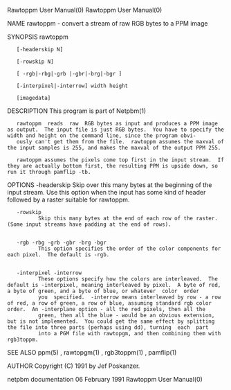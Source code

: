 Rawtoppm User Manual(0)                                                                                                                                                               Rawtoppm User Manual(0)



NAME
       rawtoppm - convert a stream of raw RGB bytes to a PPM image


SYNOPSIS
       rawtoppm

       [-headerskip N]

       [-rowskip N]

       [ -rgb|-rbg|-grb |-gbr|-brg|-bgr ]

       [-interpixel|-interrow] width height

       [imagedata]


DESCRIPTION
       This program is part of Netpbm(1)

       rawtoppm  reads  raw  RGB bytes as input and produces a PPM image as output.  The input file is just RGB bytes.  You have to specify the width and height on the command line, since the program obvi-
       ously can't get them from the file.  rawtoppm assumes the maxval of the input samples is 255, and makes the maxval of the output PPM 255.

       rawtoppm assumes the pixels come top first in the input stream.  If they are actually bottom first, the resulting PPM is upside down, so run it through pamflip -tb.


OPTIONS
       -headerskip
              Skip over this many bytes at the beginning of the input stream.  Use this option when the input has some kind of header followed by a raster suitable for rawtoppm.


       -rowskip
              Skip this many bytes at the end of each row of the raster.  (Some input streams have padding at the end of rows).


       -rgb -rbg -grb -gbr -brg -bgr
              This option specifies the order of the color components for each pixel.  The default is -rgb.


       -interpixel -interrow
              These options specify how the colors are interleaved.  The default is -interpixel, meaning interleaved by pixel.  A byte of red, a byte of green, and a byte of blue, or whatever  color  order
              you  specified.  -interrow means interleaved by row - a row of red, a row of green, a row of blue, assuming standard rgb color order.  An -interplane option - all the red pixels, then all the
              green, then all the blue - would be an obvious extension, but is not implemented.  You could get the same effect by splitting the file into three parts (perhaps using dd), turning  each  part
              into a PGM file with rawtopgm, and then combining them with rgb3toppm.




SEE ALSO
       ppm(5) , rawtopgm(1) , rgb3toppm(1) , pamflip(1)



AUTHOR
       Copyright (C) 1991 by Jef Poskanzer.



netpbm documentation                                                                           06 February 1991                                                                       Rawtoppm User Manual(0)
